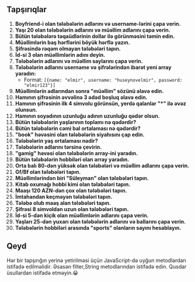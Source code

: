 ## Tapşırıqlar

1. **Boyfriend-i olan tələbələrin adlarını və username-lərini çapa verin.**
2. **Yaşı 20 olan tələbələrin adlarını və müəllim adlarını çapa verin.**
3. **Bütün tələbələrə təqaüdlərinin dollar ilə görünməsini təmin edin.**
4. **Müəllimlərin baş hərflərini böyük hərflə yazın.**
5. **Şifrəsində rəqəm olmayan tələbələri tapın.**
6. **İd-si 3 olan müəllimlərin adını deyin.**
7. **Tələbələrin adlarını və müəllim saylarını çapa verin.**
8. **Tələbələrin adlarını username və şifrələrindən ibarət yeni array yaradın:**
   - Format: `[{name: "elmir", username: "huseynovelmir", password: "elmir123"}]`
9. **Müəllimlərin adlarından sonra "müəllim" sözünü əlavə edin.**
10. **Hamının şifrəsinin əvvəlinə 3 ədəd boşluq əlavə edin.**
11. **Hamının şifrəsinin ilk 4 simvolu görünsün, yerdə qalanlar "\*" ilə əvəz olunsun.**
12. **Hamının soyadının uzunluğu adının uzunluğu qədər olsun.**
13. **Bütün tələbələrin yaşlarının toplamı nə qədərdir?**
14. **Bütün tələbələrin cəmi bal ortalaması nə qədərdir?**
15. **"book" həvəsini olan tələbələrin siyahısını çap edin.**
16. **Tələbələrin yaş ortalaması nədir?**
17. **Tələbələrin adlarını tərsinə çevirin.**
18. **"gamig" həvəsi olan tələbələrin array-ini yaradın.**
19. **Bütün tələbələrin hobbiləri olan array yaradın.**
20. **Orta balı 80-dən yüksək olan tələbələri və müəllim adlarını çapa verin.**
21. **Gf/Bf olan tələbələri tapın.**
22. **Müəllimlərindən biri "Süleyman" olan tələbələri tapın.**
23. **Kitab oxumağı hobbi kimi olan tələbələri tapın.**
24. **Maaşı 120 AZN-dən çox olan tələbələri tapın.**
25. **İmtahandan keçməyən tələbələri tapın.**
26. **Tələbə olub maaş alan tələbələri tapın.**
27. **Şifrəsi 8 simvoldan uzun olan tələbələri tapın.**
28. **İd-si 5-dən kiçik olan müəllimlərin adlarını çapa verin.**
29. **Yaşları 25-dən yuxarı olan tələbələrin adlarını və ballarını çapa verin.**
30. **Tələbələrin hobbiləri arasında "sports" olanların sayını hesablayın.**

## Qeyd

Hər bir tapşırığın yerinə yetirilməsi üçün JavaScript-də uyğun metodlardan istifadə edilməlidir. Əsasən filter,String metodlarından istifadə edin. Qusdar üsullardan istifadə etməyin.😀
